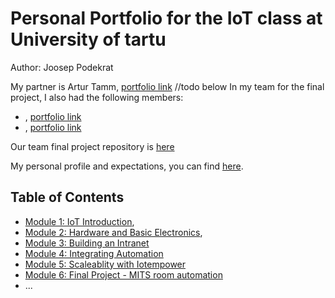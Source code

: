 # Personal Portfolio for the IoT class at University of tartu

Author: Joosep Podekrat

My partner is Artur Tamm, [portfolio link](https://github.com/libakoer/IoT)
//todo below
In my team for the final project, I also had the following members:
- <replace these pointy brackets with their full name>, [portfolio link](https://github.com/partner/iot-portfolio)
- <replace these pointy brackets with their full name>, [portfolio link](https://github.com/partner/iot-portfolio)

Our team final project repository is [here](https://github.com/somewhere/final-iot-project)

My personal profile and expectations, you can find [here](Module01/README.md#task-personal-profile).

## Table of Contents

- [Module 1: IoT Introduction](Module01/README.md), 
- [Module 2: Hardware and Basic Electronics](Module02/README.md),
- [Module 3: Building an Intranet](Module03/README.md)
- [Module 4: Integrating Automation](Module04/README.md)
- [Module 5: Scaleablity with Iotempower](Module05/README.md)
- [Module 6: Final Project - MITS room automation](Module06/README.md)
- ...

